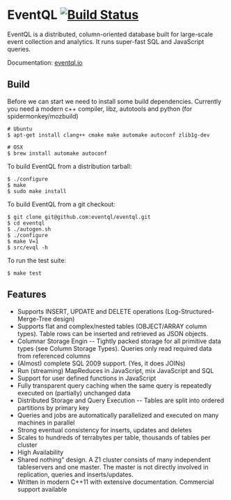 # EventQL [![Build Status](https://secure.travis-ci.org/eventql/eventql.png)](http://travis-ci.org/eventql/eventql)

EventQL is a distributed, column-oriented database built for large-scale event
collection and analytics. It runs super-fast SQL and JavaScript queries.

Documentation: [eventql.io](http://eventql.io/)

## Build

Before we can start we need to install some build dependencies. Currently
you need a modern c++ compiler, libz, autotools and python (for spidermonkey/mozbuild)

    # Ubuntu
    $ apt-get install clang++ cmake make automake autoconf zlib1g-dev

    # OSX
    $ brew install automake autoconf

To build EventQL from a distribution tarball:

    $ ./configure
    $ make
    $ sudo make install

To build EventQL from a git checkout:

    $ git clone git@github.com:eventql/eventql.git
    $ cd eventql
    $ ./autogen.sh
    $ ./configure
    $ make V=1
    $ src/evql -h

To run the test suite:

    $ make test

## Features

* Supports INSERT, UPDATE and DELETE operations (Log-Structured-Merge-Tree design)
* Supports flat and complex/nested tables (OBJECT/ARRAY column types). Table rows can be inserted and retrieved as JSON objects.
* Columnar Storage Engin -- Tightly packed storage for all primitive data types (see Column Storage Types). Queries only read required data from referenced columns
* (Almost) complete SQL 2009 support. (Yes, it does JOINs)
* Run (streaming) MapReduces in JavaScript, mix JavaScript and SQL
* Support for user defined functions in JavaScript
* Fully transparent query caching when the same query is repeatedly executed on (partially) unchanged data
* Distributed Storage and Query Execution -- Tables are split into ordered partitions by primary key
* Queries and jobs are automatically parallelized and executed on many machines in parallel
* Strong eventual consistency for inserts, updates and deletes
* Scales to hundreds of terrabytes per table, thousands of tables per cluster
* High Availability
* Shared nothing" design. A Z1 cluster consists of many independent tableservers and one master. The master is not directly involved in replication, queries and inserts/updates.
* Written in modern C++11 with extensive documentation. Commercial support available
